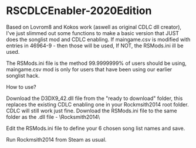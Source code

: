# RSCDLCEnabler-2020Edition

Based on Lovrom8 and Kokos work (aswell as original CDLC dll creator), I've just slimmed out some functions to make a basic version that JUST does the songlist mod and CDLC enabling.
If maingame.csv is modified with entries in 46964-9 - then those will be used, If NOT, the RSMods.ini ill be used.

The RSMods.ini file is the method 99.9999999% of users should be using, maingame.csv mod is only for users that have been using our earlier songlist hack.


How to use?

Download the D3DX9_42.dll  file from the "ready to download" folder, this replaces the existing CDLC enabling one in your Rockmsith2014 root folder. CDLC will still work just fine.
Download the RSMods.ini file to the same folder as the .dll file - \Rocksmith2014\

Edit the RSMods.ini file to define your 6 chosen song list names and save.

Run Rockmsith2014 from Steam as usual.
